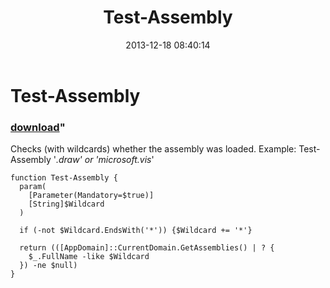﻿---
pid:            4712
parent:         0
children:       
poster:         greg zakharov
title:          Test-Assembly
date:           2013-12-18 08:40:14
format:         posh
---

# Test-Assembly

### [download](4712.ps1)"

Checks (with wildcards) whether the assembly was loaded. Example: Test-Assembly '*.draw' or 'microsoft.vis*'

```posh
function Test-Assembly {
  param(
    [Parameter(Mandatory=$true)]
    [String]$Wildcard
  )
  
  if (-not $Wildcard.EndsWith('*')) {$Wildcard += '*'}
  
  return (([AppDomain]::CurrentDomain.GetAssemblies() | ? {
    $_.FullName -like $Wildcard
  }) -ne $null)
}
```
